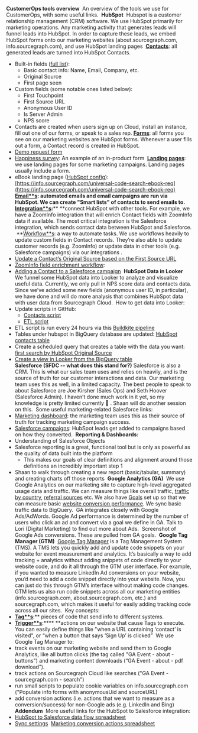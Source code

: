**CustomerOps tools overview**
​
An overview of the tools we use for CustomerOps, with some useful links.
​
​
**HubSpot**
​
Hubspot is a customer relationship management (CRM) software. We use HubSpot primarily for marketing operations. Any marketing activity that generates leads will funnel leads into HubSpot. In order to capture these leads, we embed HubSpot forms onto our marketing websites (about.sourcegraph.com, info.sourcegraph.com), and use HubSpot landing pages
​
**[Contacts](https://app.hubspot.com/contacts/2762526/contacts/list/view/all/)**: all generated leads are turned into HubSpot Contacts.
​
​
* Built-in fields ([full list](https://knowledge.hubspot.com/contacts/hubspots-default-contact-properties)):
​
    * Basic contact info: Name, Email, Company, etc.
​
    * Original Source
​
    * First page seen 
​
* Custom fields (some notable ones listed below):
​
    * First Touchpoint
​
    * First Source URL
​
    * Anonymous User ID
​
    * Is Server Admin
​
    * NPS score
​
* Contacts are created when users sign up on Cloud, install an instance, fill out one of our forms, or speak to a sales rep.
​
**[Forms](https://app.hubspot.com/forms/2762526)**: all forms you see on our marketing websites are HubSpot forms. Whenever a user fills out a form, a Contact record is created in HubSpot.
​
* [Demo request form](https://app.hubspot.com/forms/2762526/310000a0-2b6b-4da2-89e9-2be930a8a298/performance)
​
* [Happiness survey](https://app.hubspot.com/forms/2762526/417ec50b-39b4-41fa-a267-75da6f56a7cf/performance ): An example of an in-product form
​
**[Landing pages](https://app.hubspot.com/website/2762526/pages/landing)**: we use landing pages for some marketing campaigns. Landing pages usually include a form.
​
* eBook landing page ([HubSpot config](https://app.hubspot.com/content/2762526/edit/25681347967/content)): [https://info.sourcegraph.com/universal-code-search-ebook-req](https://info.sourcegraph.com/universal-code-search-ebook-req) 
​
**[Email**s](https://app.hubspot.com/email/2762526/manage/state/all): automated emails and email campaigns are run via HubSpot. We can create "Smart lists" of contacts to send emails to. 
​
**[Integration**s](https://app.hubspot.com/integrations-settings/2762526/installed)**:**** **connect HubSpot with other tools. For example, we have a ZoomInfo integration that will enrich Contact fields with ZoomInfo data if available. The most critical integration is the Salesforce integration, which sends contact data between HubSpot and Salesforce.
​
**[Workflow**s](https://app.hubspot.com/workflows/2762526): a way to automate tasks. We use workflows heavily to update custom fields in Contact records. They’re also able to update customer records (e.g. ZoomInfo) or update data in other tools (e.g. Salesforce campaigns) via our integrations . 
​
* [Update a Contact’s Original Source based on the First Source URL](https://app.hubspot.com/workflows/2762526/platform/flow/53778208/edit ) 
​
* [ZoomInfo field enrichment workflow](https://app.hubspot.com/workflows/2762526/platform/flow/37549333/edit ): 
​
* [Adding a Contact to a Salesforce campaign](https://app.hubspot.com/workflows/2762526/platform/flow/42642275/edit ) 
​
**HubSpot Data in Looker**
​
We funnel some HubSpot data into Looker to analyze and visualize useful data. Currently, we only pull in NPS score data and contacts data. Since we’ve added some new fields (anonymous user ID, in particular), we have done and will do more analysis that combines HubSpot data with user data from Sourcegraph Cloud.
​
How to get data into Looker: 
​
* Update scripts in GitHub: 
​
    * [Contacts script](https://github.com/sourcegraph/analytics/blob/master/HubSpot%20ETL/get_contacts.py)
​
    * [ETL script](https://github.com/sourcegraph/analytics/tree/master/HubSpot%20ETL  ) 
​
* ETL script is run every 24 hours via this [Buildkite pipeline](https://buildkite.com/sourcegraph/analytics )
​
* Tables under hubspot in BigQuery database are updated: [HubSpot contacts table](https://console.cloud.google.com/bigquery?project=telligentsourcegraph&p=telligentsourcegraph&page=table&d=hubspot&t=contacts )
​
* Create a scheduled query that creates a table with the data you want: [first search by HubSpot Original Source](https://console.cloud.google.com/bigquery/scheduled-queries/locations/us/configs/60fef56b-0000-21c2-996c-089e0826838c/runs?project=telligentsourcegraph)
​
* [Create a view in Looker from the BigQuery table](https://sourcegraph.looker.com/projects/sourcegraph_events/files/first_search_by_contact.view.lkml)  
​
**Salesforce (SFDC -- what does this stand for?)**
​
Salesforce is also a CRM. This is what our sales team uses and relies on heavily, and is the source of truth for our customer interactions and data. Our marketing team uses this as well, in a limited capacity. The best people to speak to about Salesforce are Joe Kirsher (Sales Ops) and Seth Hoover (Salesforce Admin). I haven’t done much work in it yet, so my knowledge is pretty limited currently 🙂 . Shaan will do another session on this.
​
Some useful marketing-related Salesforce links: 
​
* [Marketing dashboard](https://sourcegraph2020.lightning.force.com/lightning/r/Dashboard/01Z3t000001BU2XEAW/view?queryScope=userFolders ): the marketing team uses this as their source of truth for tracking marketing campaign success.
​
* [Salesforce campaigns](https://sourcegraph2020.lightning.force.com/lightning/o/Campaign/list?filterName=00B3t000008NLSaEAO): HubSpot leads get added to campaigns based on how they converted.
​
**Reporting & Dashboards:**
​
* Understanding of Salesforce Objects
​
* Salesforce reporting is a great, functional tool but is only as powerful as the quality of data built into the platform 
​
    * This makes our goals of clear definitions and alignment around those definitions an incredibly important step 1
​
* Shaan to walk through creating a new report (basic/tabular, summary) and creating charts off those reports
​
**Google Analytics (GA)**
​
We use Google Analytics on our marketing site to capture high-level aggregated usage data and traffic. We can measure things like overall traffic, [traffic by country](https://analytics.google.com/analytics/web/#/report/visitors-geo/a40540747w150533180p155508056/), [referral sources](https://analytics.google.com/analytics/web/#/report/trafficsources-overview/a40540747w150533180p155508056/) etc. We also have [Goals](https://analytics.google.com/analytics/web/#/a40540747w150533180p155508056/admin/goals/table) set up so that we can measure basic [website conversion performance](https://analytics.google.com/analytics/web/#/report/conversions-goals-overview/a40540747w150533180p155508056/_u.date00=20210101&_u.date01=20210309/). We sync basic traffic data to BigQuery.
​
GA integrates closely with Google Ads/AdWords. Google Ad performance is determined by the number of users who click an ad and convert via a goal we define in GA. Talk to Lori (Digital Marketing) to find out more about Ads.
​
Screenshot of Google Ads conversions. These are pulled from GA goals. 
​
**Google Tag Manager (GTM)**
​
[Google Tag Manager](https://support.google.com/tagmanager#topic=3441647) is a Tag Management System (TMS). A TMS lets you quickly add and update code snippets on your website for event measurement and analytics. It’s basically a way to add tracking + analytics without adding snippets of code directly to your website code, and do it all through the GTM user interface. For example, if you wanted to measure LinkedIn Ad conversions on your website, you’d need to add a code snippet directly into your website. Now, you can just do this through GTM’s interface without making code changes.
​
GTM lets us also run code snippets across all our marketing entities (info.sourcegraph.com, about.sourcegraph.com, etc.) and sourcegraph.com, which makes it useful for easily adding tracking code across all our sites.
​
Key concepts: 
​
* **[Tag**s](https://tagmanager.google.com/?utm_source=marketingplatform.google.com&utm_medium=et&utm_campaign=marketingplatform.google.com%2Fabout%2Ftag-manager%2F#/container/accounts/6000399571/containers/30433084/workspaces/66/tags)**:** pieces of code that send info to different systems.
​
* **[Trigger**s](https://tagmanager.google.com/?utm_source=marketingplatform.google.com&utm_medium=et&utm_campaign=marketingplatform.google.com%2Fabout%2Ftag-manager%2F#/container/accounts/6000399571/containers/30433084/workspaces/66/triggers)**:**** **actions on our website that cause Tags to execute. You can easily define things like "when a URL containing ‘contact’ is visited", or “when a button that says ‘Sign Up’ is clicked”
​
We use Google Tag Manager to:
​
* track events on our marketing website and send them to Google Analytics, like all button clicks (the tag called "GA Event - about - buttons") and marketing content downloads (“GA Event - about - pdf download”). 
​
* track actions on Sourcegraph Cloud like searches ("GA Event - sourcegraph.com - search") 
​
* run small scripts to populate cookie variables on info.sourcegraph.com ("Populate info forms with anonymousUid and sourceURL)
​
* add conversion actions (i.e. actions that we want to measure as a conversion/success) for non-Google ads (e.g. LinkedIn and Bing)
​
**Addendum**
​
More useful links for the HubSpot to Salesforce integration:
​
* [HubSpot to Salesforce data flow spreadsheet](https://docs.google.com/spreadsheets/d/1Jw-t7y0Rmni-vR9gy28Ewy6IVzwu9JyJjW2pwDQOPJk/edit#gid=0)
​
* [Sync settings](https://app.hubspot.com/integrations-settings/2762526/installed/salesforce/syncsettings )
​
[Marketing conversion actions spreadsheet](https://docs.google.com/spreadsheets/d/1tKRToLb2WRhVKJojTMQIj28TaLQfB58F57QQh5IICbU/edit#gid=0)
